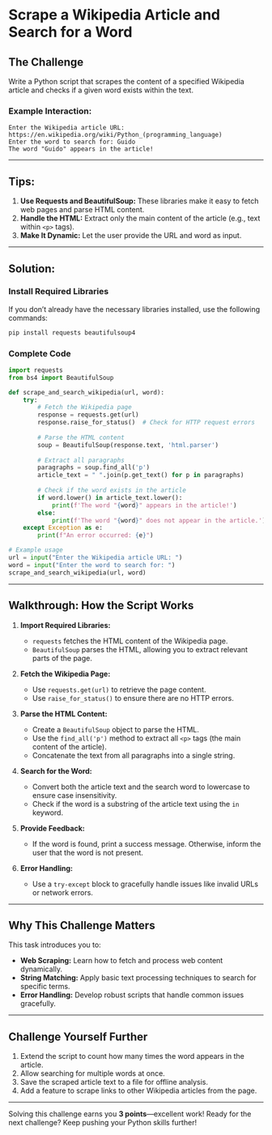 # Scrape a Wikipedia Article and Search for a Word

## The Challenge

Write a Python script that scrapes the content of a specified Wikipedia article and checks if a given word exists within the text.

### Example Interaction:

```
Enter the Wikipedia article URL: https://en.wikipedia.org/wiki/Python_(programming_language)
Enter the word to search for: Guido
The word "Guido" appears in the article!
```

---

## Tips:

1. **Use Requests and BeautifulSoup:** These libraries make it easy to fetch web pages and parse HTML content.  
2. **Handle the HTML:** Extract only the main content of the article (e.g., text within `<p>` tags).  
3. **Make It Dynamic:** Let the user provide the URL and word as input.

---

## Solution:

### Install Required Libraries

If you don’t already have the necessary libraries installed, use the following commands:

```bash
pip install requests beautifulsoup4
```

### Complete Code

```python
import requests
from bs4 import BeautifulSoup

def scrape_and_search_wikipedia(url, word):
    try:
        # Fetch the Wikipedia page
        response = requests.get(url)
        response.raise_for_status()  # Check for HTTP request errors
        
        # Parse the HTML content
        soup = BeautifulSoup(response.text, 'html.parser')
        
        # Extract all paragraphs
        paragraphs = soup.find_all('p')
        article_text = " ".join(p.get_text() for p in paragraphs)
        
        # Check if the word exists in the article
        if word.lower() in article_text.lower():
            print(f'The word "{word}" appears in the article!')
        else:
            print(f'The word "{word}" does not appear in the article.')
    except Exception as e:
        print(f"An error occurred: {e}")

# Example usage
url = input("Enter the Wikipedia article URL: ")
word = input("Enter the word to search for: ")
scrape_and_search_wikipedia(url, word)
```

---

## Walkthrough: How the Script Works

1. **Import Required Libraries:**  
   - `requests` fetches the HTML content of the Wikipedia page.
   - `BeautifulSoup` parses the HTML, allowing you to extract relevant parts of the page.

2. **Fetch the Wikipedia Page:**  
   - Use `requests.get(url)` to retrieve the page content.  
   - Use `raise_for_status()` to ensure there are no HTTP errors.

3. **Parse the HTML Content:**  
   - Create a `BeautifulSoup` object to parse the HTML.  
   - Use the `find_all('p')` method to extract all `<p>` tags (the main content of the article).  
   - Concatenate the text from all paragraphs into a single string.

4. **Search for the Word:**  
   - Convert both the article text and the search word to lowercase to ensure case insensitivity.  
   - Check if the word is a substring of the article text using the `in` keyword.

5. **Provide Feedback:**  
   - If the word is found, print a success message. Otherwise, inform the user that the word is not present.

6. **Error Handling:**  
   - Use a `try-except` block to gracefully handle issues like invalid URLs or network errors.

---

## Why This Challenge Matters

This task introduces you to:
- **Web Scraping:** Learn how to fetch and process web content dynamically.  
- **String Matching:** Apply basic text processing techniques to search for specific terms.  
- **Error Handling:** Develop robust scripts that handle common issues gracefully.

---

## Challenge Yourself Further

1. Extend the script to count how many times the word appears in the article.  
2. Allow searching for multiple words at once.  
3. Save the scraped article text to a file for offline analysis.  
4. Add a feature to scrape links to other Wikipedia articles from the page.

---

Solving this challenge earns you **3 points**—excellent work! Ready for the next challenge? Keep pushing your Python skills further!
